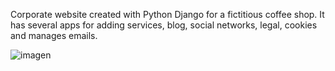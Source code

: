 Corporate website created with Python Django for a fictitious coffee shop. It has several apps for adding services, blog, social networks, legal, cookies and manages emails.

![imagen](https://github.com/user-attachments/assets/75958e84-ed52-414f-a287-ad1b51d9c5b0)
